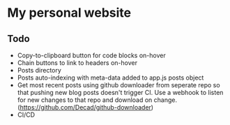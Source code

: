 # My personal website

## Todo

 - Copy-to-clipboard button for code blocks on-hover
 - Chain buttons to link to headers on-hover
 - Posts directory
 - Posts auto-indexing with meta-data added to app.js posts object
 - Get most recent posts using github downloader from seperate repo so that pushing new blog posts doesn't trigger CI. Use a webhook to listen for new changes to that repo and download on change. (https://github.com/Decad/github-downloader)
 - CI/CD